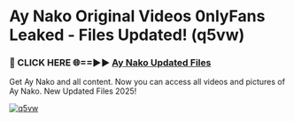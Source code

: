 # Ay Nako Original Videos 0nlyFans Leaked - Files Updated! (q5vw)

<h3>🔴 CLICK HERE 🌐==►► <a href="https://tinyurl.com/up5wt9bj" rel="nofollow">Ay Nako Updated Files</a></h3>

Get Ay Nako and all content. Now you can access all videos and pictures of Ay Nako. New Updated Files 2025!

[![q5vw](https://i.imgur.com/ABiUzMV.gif)](https://tinyurl.com/up5wt9bj)

